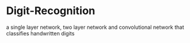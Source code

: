 # Digit-Recognition
a single layer network, two layer network and convolutional network that classifies handwritten digits

